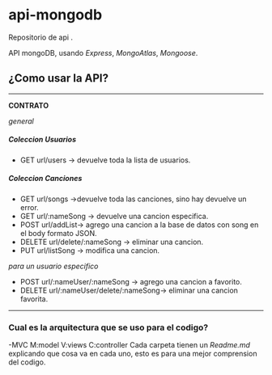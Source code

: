 # api-mongodb

 
 Repositorio de api .

API  mongoDB, usando *Express*, *MongoAtlas*, *Mongoose*.


## ¿Como usar la API?

 ---------------------------------------------------------------------
**CONTRATO**

*general*

##### Coleccion Usuarios
- GET url/users -> devuelve toda la lista de usuarios.

##### Coleccion Canciones
- GET url/songs ->devuelve toda las canciones, sino hay devuelve un error.
- GET url/:nameSong -> devuelve una cancion especifica.
- POST url/addList-> agrego una cancion  a la base de datos con song en el body formato JSON.
- DELETE url/delete/:nameSong  -> eliminar una cancion.
- PUT url/listSong -> modifica una cancion.
>>>>>>> 
*para un usuario especifico*
- POST url/:nameUser/:nameSong -> agrego una cancion a favorito.
- DELETE url/:nameUser/delete/:nameSong-> eliminar una cancion favorita.
 ---------------------------------------------------------------------
 ### Cual es la arquitectura que se uso para el codigo?
 -MVC M:model
      V:views
      C:controller
Cada carpeta tienen un *Readme.md* explicando que cosa va en cada uno, esto es para una mejor comprension del codigo.
